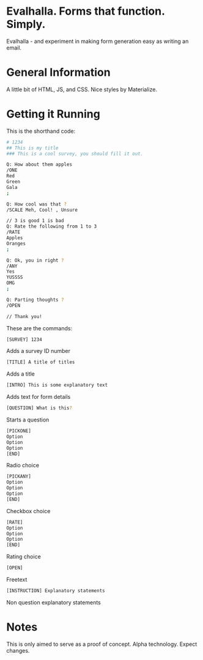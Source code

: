 # Evalhalla. Forms that function. Simply.

Evalhalla - and experiment in making form generation easy as writing an email.

# General Information

A little bit of HTML, JS, and CSS. Nice styles by Materialize. 

# Getting it Running

This is the shorthand code:

```bash
# 1234 
## This is my title 
### This is a cool survey, you should fill it out. 

Q: How about them apples 
/ONE 
Red 
Green 
Gala 
; 

Q: How cool was that ? 
/SCALE Meh, Cool! , Unsure 

// 3 is good 1 is bad 
Q: Rate the following from 1 to 3 
/RATE 
Apples 
Oranges 
; 

Q: Ok, you in right ? 
/ANY 
Yes 
YUSSSS 
OMG 
; 

Q: Parting thoughts ? 
/OPEN 

// Thank you!
```

These are the commands:

```bash
[SURVEY] 1234
```
Adds a survey ID number

```bash
[TITLE] A title of titles
```
Adds a title

```bash
[INTRO] This is some explanatory text
```
Adds text for form details

```bash
[QUESTION] What is this?
```
Starts a question

```bash
[PICKONE] 
Option
Option
Option
[END]
```
Radio choice

```bash
[PICKANY] 
Option
Option
Option
[END]
```
Checkbox choice

```bash
[RATE] 
Option
Option
Option
[END]
```
Rating choice

```bash
[OPEN]
```
Freetext

```bash
[INSTRUCTION] Explanatory statements
```
Non question explanatory statements

# Notes

This is only aimed to serve as a proof of concept. Alpha technology. Expect changes.
